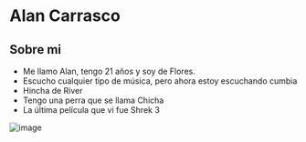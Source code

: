 # Alan Carrasco
## Sobre mi 
* Me llamo Alan, tengo 21 años y soy de Flores.
* Escucho cualquier tipo de música, pero ahora estoy escuchando cumbia
* Hincha de River
* Tengo una perra que se llama Chicha
* La última película que vi fue Shrek 3
  
![image](https://github.com/user-attachments/assets/d5a86a4c-3429-4d72-a2c9-2cd60f1da2d5)

